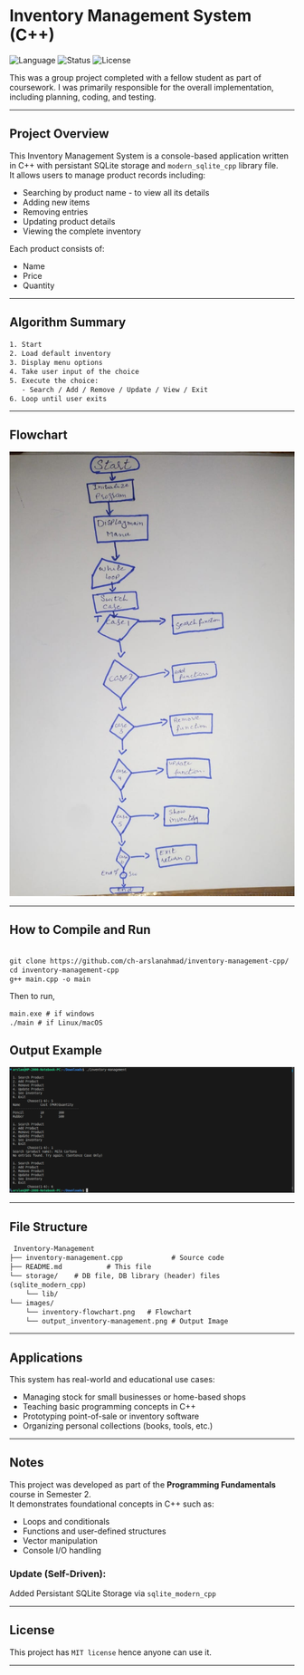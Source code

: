 # Inventory Management System (C++)

![Language](https://img.shields.io/badge/language-C++-yellow.svg)
![Status](https://img.shields.io/badge/status-StudentProject-brightgreen)
![License](https://img.shields.io/badge/license-MIT-lightgrey)


This was a group project completed with a fellow student as part of coursework. I was primarily responsible for the overall implementation, including planning, coding, and testing.

---

## Project Overview

This Inventory Management System is a console-based application written in C++ with persistant SQLite storage and `modern_sqlite_cpp` library file.  
It allows users to manage product records including:

- Searching by product name - to view all its details
- Adding new items  
- Removing entries  
- Updating product details  
- Viewing the complete inventory  

Each product consists of:

- Name
- Price
- Quantity

---

## Algorithm Summary

```text
1. Start
2. Load default inventory
3. Display menu options
4. Take user input of the choice
5. Execute the choice:
   - Search / Add / Remove / Update / View / Exit
6. Loop until user exits
```

---

## Flowchart

<img src="images/inventory-flowchart.png" alt="Image" width="600"/>

---

## How to Compile and Run

```terminal

git clone https://github.com/ch-arslanahmad/inventory-management-cpp/
cd inventory-management-cpp
g++ main.cpp -o main  

```

Then to run,

```terminal
main.exe # if windows
./main # if Linux/macOS
```

## Output Example

<img src="images/output_inventory-management.png" alt="Image" width="600"/>

---

## File Structure

```text
 Inventory-Management
├── inventory-management.cpp            # Source code
├── README.md           # This file
└── storage/    # DB file, DB library (header) files (sqlite_modern_cpp)
    └── lib/
└── images/
    └── inventory-flowchart.png   # Flowchart
    └── output_inventory-management.png # Output Image
```

---

## Applications

This system has real-world and educational use cases:

- Managing stock for small businesses or home-based shops  
- Teaching basic programming concepts in C++  
- Prototyping point-of-sale or inventory software  
- Organizing personal collections (books, tools, etc.)

---

## Notes

This project was developed as part of the **Programming Fundamentals** course in Semester 2.  
It demonstrates foundational concepts in C++ such as:

- Loops and conditionals  
- Functions and user-defined structures  
- Vector manipulation  
- Console I/O handling  

### Update (Self-Driven):
Added Persistant SQLite Storage via `sqlite_modern_cpp`

---


## License

This project has `MIT license` hence anyone can use it.

---
